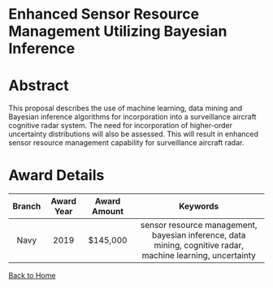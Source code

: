 
Enhanced Sensor Resource Management Utilizing Bayesian Inference
================================================================

# Abstract


This proposal describes the use of machine learning, data mining and Bayesian inference algorithms for incorporation into a surveillance aircraft cognitive radar system. The need for incorporation of higher-order uncertainty distributions will also be assessed. This will result in enhanced sensor resource management capability for surveillance aircraft radar.  

# Award Details

|Branch|Award Year|Award Amount|Keywords|
| :---: | :---: | :---: | :---: |
|Navy|2019|$145,000|sensor resource management, bayesian inference, data mining, cognitive radar, machine learning, uncertainty|
  
  


[Back to Home](https://github.com/chrischow/dod_sbir_awards#2134)